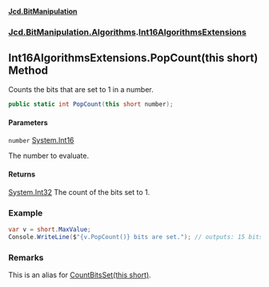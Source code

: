 #### [Jcd.BitManipulation](index 'index')

### [Jcd.BitManipulation.Algorithms](Jcd.BitManipulation.Algorithms 'Jcd.BitManipulation.Algorithms').[Int16AlgorithmsExtensions](Jcd.BitManipulation.Algorithms.Int16AlgorithmsExtensions 'Jcd.BitManipulation.Algorithms.Int16AlgorithmsExtensions')

## Int16AlgorithmsExtensions.PopCount(this short) Method

Counts the bits that are set to 1 in a number.

```csharp
public static int PopCount(this short number);
```

#### Parameters

<a name='Jcd.BitManipulation.Algorithms.Int16AlgorithmsExtensions.PopCount(thisshort).number'></a>

`number` [System.Int16](https://docs.microsoft.com/en-us/dotnet/api/System.Int16 'System.Int16')

The number to evaluate.

#### Returns

[System.Int32](https://docs.microsoft.com/en-us/dotnet/api/System.Int32 'System.Int32')
The count of the bits set to 1.

### Example

```csharp
var v = short.MaxValue;
Console.WriteLine($"{v.PopCount()} bits are set."); // outputs: 15 bits are set.
```

### Remarks

This is an alias for [CountBitsSet(this short)](Jcd.BitManipulation.Algorithms.Int16AlgorithmsExtensions.CountBitsSet(thisshort) 'Jcd.BitManipulation.Algorithms.Int16AlgorithmsExtensions.CountBitsSet(this short)').